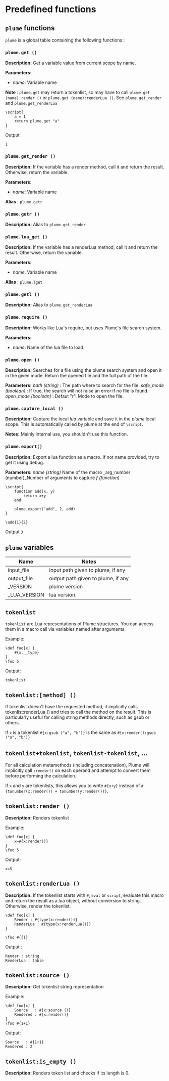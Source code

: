 # Predefined functions


## `plume` functions

`plume` is a global table containing the following functions :

### `plume.get ()`

**Description:** Get a variable value from current scope by name.

**Parameters:**
- _name_: Variable name

**Note** : `plume.get` may return a tokenlist, so may have to call `plume.get (name):render ()` or `plume.get (name):renderLua ()`. See `plume.get_render` and `plume.get_renderLua`

```plume
\script{
    a = 1
    return plume.get "a"
}
```
Output
```
1
```

### `plume.get_render ()`
**Description:** If the variable has a render method, call it and return the result. Otherwise, return the variable.

**Parameters:**
- _name_: Variable name

**Alias** : `plume.getr`

### `plume.getr ()`
**Description:** Alias to `plume.get_render`

### `plume.lua_get ()`
**Description:** If the variable has a renderLua method, call it and return the result. Otherwise, return the variable.

**Parameters:**
- _name_: Variable name

**Alias** : `plume.lget`

### `plume.getl ()`
**Description:** Alias to `plume.get_renderLua`

### `plume.require ()`

**Description:**  Works like Lua's require, but uses Plume's file search system.

**Parameters:**
- _name_: Name of the lua file to load.

### `plume.open ()`

**Description:**  Searches for a file using the plume search system and open it in the given mode. Return the opened file and the full path of the file.

**Parameters:**
_path (string)_ : The path where to search for the file.
_safe_mode (boolean)_ : If true, the search will not raise an error if no file is found.
_open_mode (boolean)_ : Defaut "r". Mode to open the file.

### `plume.capture_local ()`

**Description:** Capture the local _lua_ variable and save it in the _plume_ local scope. This is automatically called by plume at the end of `\script`.

**Notes:** Mainly internal use, you shouldn't use this function.

### `plume.export()`

**Description:** Export a lua function as a macro. If not name provided, try to get it using debug.

**Parameters:**
_name (string)_ Name of the macro
_arg_number (number)_Number of arguments to capture
_f (function)_
```
\script{
    function add(x, y)
        return x+y
    end

    plume.export("add", 2, add)
}

\add{1}{2}
```

Output `3`

## `plume` variables

| Name                   |  Notes |
| ---------------------  | ----------- |
| input_file             | input path given to plume, if any |
| output_file            | output path given to plume, if any |
| _VERSION               | plume version |
| _LUA\_VERSION          | lua version. |

## `tokenlist`

`tokenlist` are Lua representations of Plume structures. You can access them in a macro call via variables named after arguments.

Example:
```plume
\def foo[x] {
    #{x.__type}
}
\foo 5
```
Output:
```
tokenlist
```

## `tokenlist:[method] ()`
If tokenlist doesn't have the requested method, it implicitly calls tokenlist:renderLua () and tries to call the method on the result. This is particularly useful for calling string methods directly, such as gsub or others.

If `x` is a tokenlist `#{x:gsub ("a", "b")}` is the same as `#{x:render():gsub ("a", "b")}`

## `tokenlist+tokenlist`, `tokenlist-tokenlist`, ...

For all calculation metamethods (including concatenation), Plume will implicitly call `:render()` on each operand and attempt to convert them before performing the calculation.

If `x` and `y` are tokenlists, this allows you to write `#{x+y}` instead of `#{tonumber(x:render()) + tonumber(y:render())}`.

## `tokenlist:render ()`

**Description:**  Renders tokenlist

Example:
```plume
\def foo[x] {
    x=#{x:render()}
}
\foo 5
```
Output:
```
x=5
```

## `tokenlist:renderLua ()`

**Description:** If the tokenlist starts with `#`, `eval` or `script`, evaluate this macro and return the result as a lua object, without conversion to string.
Otherwise, render the tokenlist.

```plume
\def foo[x] {
    Render : #{type(x:render())}
    RenderLua : #{type(x:renderLua())}
}

\foo #{{}}
```
Output :
```
Render : string
RenderLua : table
```

## `tokenlist:source ()`

**Description:** Get tokenlist string representation

Example:
```plume
\def foo[x] {
    Source   : #{x:source ()}
    Rendered : #{x:render()}
}
\foo #{1+1}
```
Output:
```
Source   : #{1+1}
Rendered : 2
```


## `tokenlist:is_empty ()`

**Description:** Renders token list and checks if its length is 0.